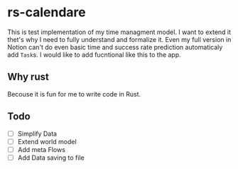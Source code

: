 # rs-calendare
This is test implementation of my time managment model. I want to extend it thet's why I need to fully understand and formalize it. Even my full version in Notion can't do even basic time and success rate prediction automaticaly add `Task`s. I would like to add fucntional like this to the app.

## Why rust
Becouse it is fun for me to write code in Rust.

## Todo
- [ ] Simplify Data
- [ ] Extend world model
- [ ] Add meta Flows
- [ ] Add Data saving to file

